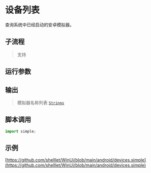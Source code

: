 # 设备列表 
查询系统中已经启动的安卓模拟器。


## 子流程

> 支持

## 运行参数


## 输出 

>  模拟器名称列表 [`Strings`](../../types/String.md)


## 脚本调用

```python
import simple;


```

## 示例

[https://github.com/shelllet/WinUi/blob/main/android/devices.simple](https://github.com/shelllet/WinUi/blob/main/android/devices.simple)

